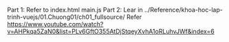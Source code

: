 Part 1: Refer to
    index.html
    main.js
Part 2: Lear in ../Reference/khoa-hoc-lap-trinh-vuejs/01.Chuong01/ch01_fullsource/
    Refer https://www.youtube.com/watch?v=AHPkqa5ZaN0&list=PLv6GftO355AtDjStqeyXvhA1oRLuhvJWf&index=6